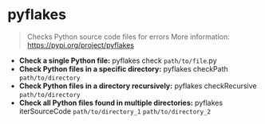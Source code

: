# pyflakes
> Checks Python source code files for errors
> More information: <https://pypi.org/project/pyflakes>
- **Check a single Python file:**
pyflakes check `path/to/file`.py
- **Check Python files in a specific directory:**
pyflakes checkPath `path/to/directory`
- **Check Python files in a directory recursively:**
pyflakes checkRecursive `path/to/directory`
- **Check all Python files found in multiple directories:**
pyflakes iterSourceCode `path/to/directory_1` `path/to/directory_2`
